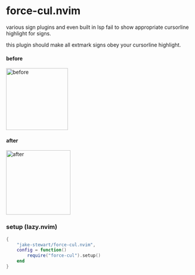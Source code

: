 # force-cul.nvim

various sign plugins and even built in lsp fail to
show appropriate cursorline highlight for signs.

this plugin should make all extmark signs obey your
cursorline highlight.

#### before
<img width="168" alt="before" src="https://github.com/user-attachments/assets/384d69c8-8eb7-459a-89ec-d45f69e7d092">

#### after
<img width="175" alt="after" src="https://github.com/user-attachments/assets/f6e8fe7e-dc5e-4471-93af-2618e00d233d">


### setup (lazy.nvim)

```lua
{
    "jake-stewart/force-cul.nvim",
    config = function()
        require("force-cul").setup()
    end
}
```

